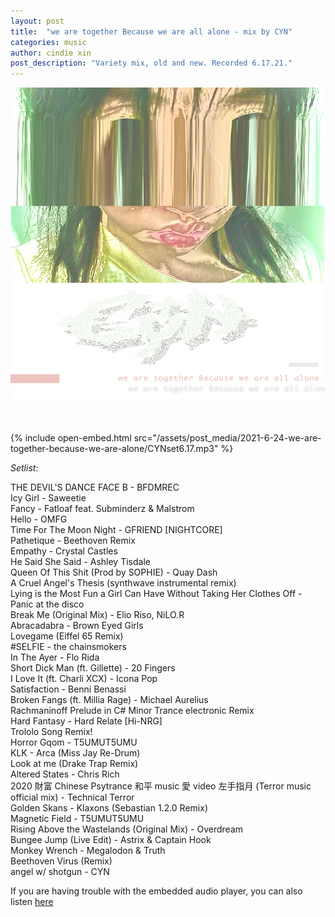 ```yaml
---
layout: post
title:  "we are together Because we are all alone - mix by CYN"
categories: music
author: cindie xin
post_description: "Variety mix, old and new. Recorded 6.17.21."  
---
```


![Mix Cover](/assets/post_media/2021-6-24-we-are-together-because-we-are-alone/weareallalone_COVER.png)  

&zwnj; 

{% include open-embed.html src="/assets/post_media/2021-6-24-we-are-together-because-we-are-alone/CYNset6.17.mp3" %}  &zwnj;  

*Setlist:*  

THE DEVIL'S DANCE FACE B - BFDMREC  
Icy Girl - Saweetie  
Fancy - Fatloaf feat. Subminderz & Malstrom  
Hello - OMFG  
Time For The Moon Night - GFRIEND [NIGHTCORE]  
Pathetique - Beethoven Remix  
Empathy - Crystal Castles  
He Said She Said - Ashley Tisdale  
Queen Of This Shit (Prod by SOPHIE) - Quay Dash  
A Cruel Angel's Thesis (synthwave instrumental remix)  
Lying is the Most Fun a Girl Can Have Without Taking Her Clothes Off - Panic at the disco  
Break Me (Original Mix) - Elio Riso, NiLO.R  
Abracadabra - Brown Eyed Girls  
Lovegame (Eiffel 65 Remix)  
#SELFIE - the chainsmokers  
In The Ayer - Flo Rida  
Short Dick Man (ft. Gillette) - 20 Fingers  
I Love It (ft. Charli XCX) - Icona Pop  
Satisfaction - Benni Benassi  
Broken Fangs (ft. Millia Rage) - Michael Aurelius  
Rachmaninoff Prelude in C# Minor Trance electronic Remix  
Hard Fantasy - Hard Relate [Hi-NRG]  
Trololo Song Remix!  
Horror Gqom - T5UMUT5UMU  
KLK - Arca (Miss Jay Re-Drum)  
Look at me (Drake Trap Remix)  
Altered States - Chris Rich  
2020 財富 Chinese Psytrance 和平 music 愛 video 左手指月 (Terror music official mix) - Technical Terror  
Golden Skans - Klaxons (Sebastian 1.2.0 Remix)  
Magnetic Field - T5UMUT5UMU  
Rising Above the Wastelands (Original Mix) - Overdream  
Bungee Jump (Live Edit) - Astrix & Captain Hook  
Monkey Wrench - Megalodon & Truth  
Beethoven Virus (Remix)  
angel w/ shotgun - CYN  


If you are having trouble with the embedded audio player, you can also listen <a href="https://drive.google.com/file/d/19zHGQsPkHusIrhWiALHWOYV-PzOV-E-A/view?usp=sharing" target="_blank">here</a>



